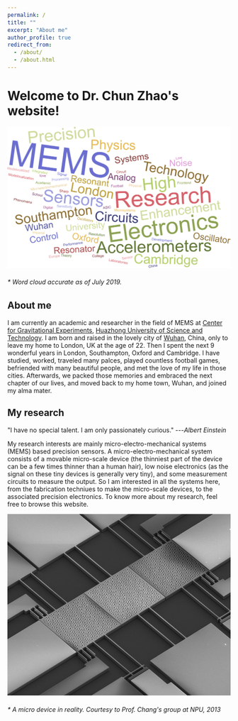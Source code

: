 ```yaml
---
permalink: /
title: ""
excerpt: "About me"
author_profile: true
redirect_from:
  - /about/
  - /about.html
---
```


Welcome to Dr. Chun Zhao's website!
======

![WordCould](/images/WordCould.png)  <br>
###### * Word cloud accurate as of July 2019.
<!-- ![3DoFDevice](/images/3DoFDevice.png)  <br> -->


About me
------
I am currently an academic and researcher in the field of MEMS at [Center for Gravitational Experiments](http://ggg.hust.edu.cn/), [Huazhong University of Science and Technology](http://www.hust.edu.cn/). I am born and raised in the lovely city of [Wuhan](https://en.wikipedia.org/wiki/Wuhan), China, only to leave my home to London, UK at the age of 22. Then I spent the next 9 wonderful years in London, Southampton, Oxford and Cambridge. I have studied, worked, traveled many palces, played countless football games, befriended with many beautiful people, and met the love of my life in those cities. Afterwards, we packed those memories and embraced the next chapter of our lives, and moved back to my home town, Wuhan, and joined my alma mater.

My research
------

"I have no special talent. I am only passionately curious." ---<cite>Albert Einstein</cite>

My research interests are mainly micro-electro-mechanical systems (MEMS) based precision sensors. A micro-electro-mechanical system consists of a movable micro-scale device (the thinniest part of the device can be a few times thinner than a human hair), low noise electronics (as the signal on these tiny devices is generally very tiny), and some measurement circuits to measure the output. So I am interested in all the systems here, from the fabrication techniues to make the micro-scale devices, to the associated precision electronics. To know more about my research, feel free to browse this website.

![3DoFDevice](/images/3DoFDevice.png)  <br>
###### * A micro device in reality. Courtesy to Prof. Chang's group at NPU, 2013
